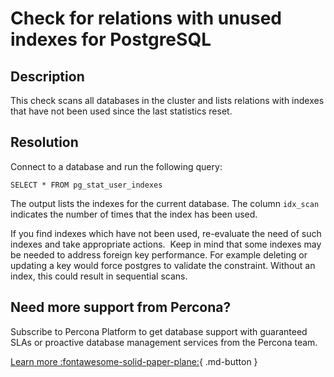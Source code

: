 # Check for relations with unused indexes for PostgreSQL


## Description

This check scans all databases in the cluster and lists relations with indexes that have not been used since the last statistics reset.


## Resolution

Connect to a database and run the following query:

```
SELECT * FROM pg_stat_user_indexes 
```

The output lists the indexes for the current database. The column `idx_scan` indicates the number of times that the index has been used.

If you find indexes which have not been used,  re-evaluate the need of such indexes and take appropriate actions.  Keep in mind that some indexes may be needed to address foreign key performance. For example deleting or updating a key would force postgres to validate the constraint. Without an index, this could result in sequential scans. 


## Need more support from Percona?

Subscribe to Percona Platform to get database support with guaranteed SLAs or proactive database management services from the Percona team.

[Learn more :fontawesome-solid-paper-plane:](https://per.co.na/subscribe){ .md-button }
